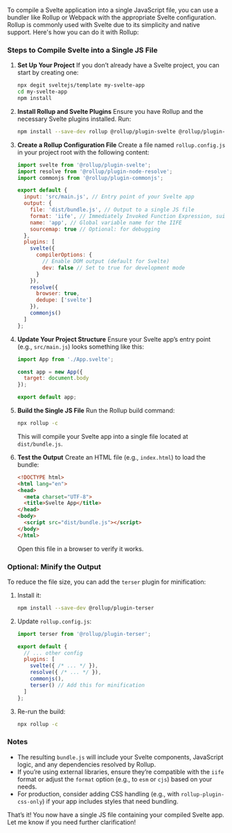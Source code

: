 To compile a Svelte application into a single JavaScript file, you can use a bundler like Rollup or Webpack with the appropriate Svelte configuration. Rollup is commonly used with Svelte due to its simplicity and native support. Here's how you can do it with Rollup:

### Steps to Compile Svelte into a Single JS File

1. **Set Up Your Project**
   If you don’t already have a Svelte project, you can start by creating one:
   ```bash
   npx degit sveltejs/template my-svelte-app
   cd my-svelte-app
   npm install
   ```

2. **Install Rollup and Svelte Plugins**
   Ensure you have Rollup and the necessary Svelte plugins installed. Run:
   ```bash sveltejs/template my-svelte-app
   npm install --save-dev rollup @rollup/plugin-svelte @rollup/plugin-node-resolve @rollup/plugin-commonjs
   ```

3. **Create a Rollup Configuration File**
   Create a file named `rollup.config.js` in your project root with the following content:
   ```javascript
   import svelte from '@rollup/plugin-svelte';
   import resolve from '@rollup/plugin-node-resolve';
   import commonjs from '@rollup/plugin-commonjs';

   export default {
     input: 'src/main.js', // Entry point of your Svelte app
     output: {
       file: 'dist/bundle.js', // Output to a single JS file
       format: 'iife', // Immediately Invoked Function Expression, suitable for browsers
       name: 'app', // Global variable name for the IIFE
       sourcemap: true // Optional: for debugging
     },
     plugins: [
       svelte({
         compilerOptions: {
           // Enable DOM output (default for Svelte)
           dev: false // Set to true for development mode
         }
       }),
       resolve({
         browser: true,
         dedupe: ['svelte']
       }),
       commonjs()
     ]
   };
   ```

4. **Update Your Project Structure**
   Ensure your Svelte app’s entry point (e.g., `src/main.js`) looks something like this:
   ```javascript
   import App from './App.svelte';

   const app = new App({
     target: document.body
   });

   export default app;
   ```

5. **Build the Single JS File**
   Run the Rollup build command:
   ```bash
   npx rollup -c
   ```
   This will compile your Svelte app into a single file located at `dist/bundle.js`.

6. **Test the Output**
   Create an HTML file (e.g., `index.html`) to load the bundle:
   ```html
   <!DOCTYPE html>
   <html lang="en">
   <head>
     <meta charset="UTF-8">
     <title>Svelte App</title>
   </head>
   <body>
     <script src="dist/bundle.js"></script>
   </body>
   </html>
   ```
   Open this file in a browser to verify it works.

### Optional: Minify the Output
To reduce the file size, you can add the `terser` plugin for minification:
1. Install it:
   ```bash
   npm install --save-dev @rollup/plugin-terser
   ```
2. Update `rollup.config.js`:
   ```javascript
   import terser from '@rollup/plugin-terser';

   export default {
     // ... other config
     plugins: [
       svelte({ /* ... */ }),
       resolve({ /* ... */ }),
       commonjs(),
       terser() // Add this for minification
     ]
   };
   ```
3. Re-run the build:
   ```bash
   npx rollup -c
   ```

### Notes
- The resulting `bundle.js` will include your Svelte components, JavaScript logic, and any dependencies resolved by Rollup.
- If you’re using external libraries, ensure they’re compatible with the `iife` format or adjust the `format` option (e.g., to `esm` or `cjs`) based on your needs.
- For production, consider adding CSS handling (e.g., with `rollup-plugin-css-only`) if your app includes styles that need bundling.

That’s it! You now have a single JS file containing your compiled Svelte app. Let me know if you need further clarification!